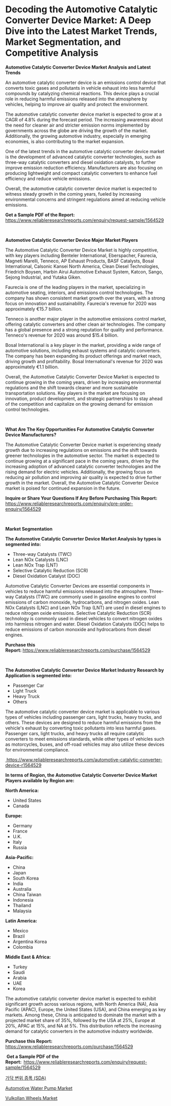 <p><h1>Decoding the Automotive Catalytic Converter Device Market: A Deep Dive into the Latest Market Trends, Market Segmentation, and Competitive Analysis</h1></p><p><strong>Automotive Catalytic Converter Device Market Analysis and Latest Trends</strong></p>
<p><p>An automotive catalytic converter device is an emissions control device that converts toxic gases and pollutants in vehicle exhaust into less harmful compounds by catalyzing chemical reactions. This device plays a crucial role in reducing harmful emissions released into the atmosphere by vehicles, helping to improve air quality and protect the environment.</p><p>The automotive catalytic converter device market is expected to grow at a CAGR of 4.8% during the forecast period. The increasing awareness about the need for cleaner air and stricter emission norms implemented by governments across the globe are driving the growth of the market. Additionally, the growing automotive industry, especially in emerging economies, is also contributing to the market expansion.</p><p>One of the latest trends in the automotive catalytic converter device market is the development of advanced catalytic converter technologies, such as three-way catalytic converters and diesel oxidation catalysts, to further improve emission reduction efficiency. Manufacturers are also focusing on producing lightweight and compact catalytic converters to enhance fuel efficiency and reduce vehicle emissions.</p><p>Overall, the automotive catalytic converter device market is expected to witness steady growth in the coming years, fueled by increasing environmental concerns and stringent regulations aimed at reducing vehicle emissions.</p></p>
<p><strong>Get a Sample PDF of the Report:&nbsp;</strong> <a href="https://www.reliableresearchreports.com/enquiry/request-sample/1564529">https://www.reliableresearchreports.com/enquiry/request-sample/1564529</a></p>
<p>&nbsp;</p>
<p><strong>Automotive Catalytic Converter Device Major Market Players</strong></p>
<p><p>The Automotive Catalytic Converter Device Market is highly competitive, with key players including Benteler International, Eberspacher, Faurecia, Magneti Marelli, Tenneco, AP Exhaust Products, BASF Catalysts, Bosal International, Calsonic Kansei North America, Clean Diesel Technologies, Friedrich Boysen, Harbin Airui Automotive Exhaust System, Katcon, Sango, Sejong Industrial, and Yutaka Giken.</p><p>Faurecia is one of the leading players in the market, specializing in automotive seating, interiors, and emissions control technologies. The company has shown consistent market growth over the years, with a strong focus on innovation and sustainability. Faurecia's revenue for 2020 was approximately €15.7 billion.</p><p>Tenneco is another major player in the automotive emissions control market, offering catalytic converters and other clean air technologies. The company has a global presence and a strong reputation for quality and performance. Tenneco's revenue for 2020 was around $15.4 billion.</p><p>Bosal International is a key player in the market, providing a wide range of automotive solutions, including exhaust systems and catalytic converters. The company has been expanding its product offerings and market reach, driving growth and profitability. Bosal International's revenue for 2020 was approximately €1.1 billion.</p><p>Overall, the Automotive Catalytic Converter Device Market is expected to continue growing in the coming years, driven by increasing environmental regulations and the shift towards cleaner and more sustainable transportation solutions. Key players in the market are focusing on innovation, product development, and strategic partnerships to stay ahead of the competition and capitalize on the growing demand for emission control technologies.</p></p>
<p>&nbsp;</p>
<p><strong>What Are The Key Opportunities For Automotive Catalytic Converter Device Manufacturers?</strong></p>
<p><p>The Automotive Catalytic Converter Device market is experiencing steady growth due to increasing regulations on emissions and the shift towards greener technologies in the automotive sector. The market is expected to continue growing at a significant pace in the coming years, driven by the increasing adoption of advanced catalytic converter technologies and the rising demand for electric vehicles. Additionally, the growing focus on reducing air pollution and improving air quality is expected to drive further growth in the market. Overall, the Automotive Catalytic Converter Device market is poised for continued expansion in the future.</p></p>
<p><strong>Inquire or Share Your Questions If Any Before Purchasing This Report:</strong> <a href="https://www.reliableresearchreports.com/enquiry/pre-order-enquiry/1564529">https://www.reliableresearchreports.com/enquiry/pre-order-enquiry/1564529</a></p>
<p>&nbsp;</p>
<p><strong>Market Segmentation</strong></p>
<p><strong>The Automotive Catalytic Converter Device Market Analysis by types is segmented into:</strong></p>
<p><ul><li>Three-way Catalysts (TWC)</li><li>Lean NOx Catalysts (LNC)</li><li>Lean NOx Trap (LNT)</li><li>Selective Catalytic Reduction (SCR)</li><li>Diesel Oxidation Catalyst (DOC)</li></ul></p>
<p><p>Automotive Catalytic Converter Devices are essential components in vehicles to reduce harmful emissions released into the atmosphere. Three-way Catalysts (TWC) are commonly used in gasoline engines to control emissions of carbon monoxide, hydrocarbons, and nitrogen oxides. Lean NOx Catalysts (LNC) and Lean NOx Trap (LNT) are used in diesel engines to reduce nitrogen oxide emissions. Selective Catalytic Reduction (SCR) technology is commonly used in diesel vehicles to convert nitrogen oxides into harmless nitrogen and water. Diesel Oxidation Catalysts (DOC) helps to reduce emissions of carbon monoxide and hydrocarbons from diesel engines.</p></p>
<p><strong>Purchase this Report:&nbsp;</strong><a href="https://www.reliableresearchreports.com/purchase/1564529">https://www.reliableresearchreports.com/purchase/1564529</a></p>
<p>&nbsp;</p>
<p><strong>The Automotive Catalytic Converter Device Market Industry Research by Application is segmented into:</strong></p>
<p><ul><li>Passenger Car</li><li>Light Truck</li><li>Heavy Truck</li><li>Others</li></ul></p>
<p><p>The automotive catalytic converter device market is applicable to various types of vehicles including passenger cars, light trucks, heavy trucks, and others. These devices are designed to reduce harmful emissions from the vehicle's exhaust by converting toxic pollutants into less harmful gases. Passenger cars, light trucks, and heavy trucks all require catalytic converters to meet emissions standards, while other types of vehicles such as motorcycles, buses, and off-road vehicles may also utilize these devices for environmental compliance.</p></p>
<p><a href="https://www.reliableresearchreports.com/automotive-catalytic-converter-device-r1564529">&nbsp;https://www.reliableresearchreports.com/automotive-catalytic-converter-device-r1564529</a></p>
<p><strong>In terms of Region, the Automotive Catalytic Converter Device Market Players available by Region are:</strong></p>
<p>
    <p> <strong> North America: </strong>
        <ul>
            <li>United States</li>
            <li>Canada</li>
        </ul>
        </p> 
    <p> <strong> Europe: </strong>
        <ul>
            <li>Germany</li>
            <li>France</li>
            <li>U.K.</li>
            <li>Italy</li>
            <li>Russia</li>
        </ul>
        </p> 
    <p> <strong> Asia-Pacific: </strong>
        <ul>
            <li>China</li>
            <li>Japan</li>
            <li>South Korea</li>
            <li>India</li>
            <li>Australia</li>
            <li>China Taiwan</li>
            <li>Indonesia</li>
            <li>Thailand</li>
            <li>Malaysia</li>
        </ul>
        </p> 
    <p> <strong> Latin America: </strong>
        <ul>
            <li>Mexico</li>
            <li>Brazil</li>
            <li>Argentina Korea</li>
            <li>Colombia</li>
        </ul>
        </p> 
    <p> <strong> Middle East & Africa: </strong>
        <ul>
            <li>Turkey</li>
            <li>Saudi</li>
            <li>Arabia</li>
            <li>UAE</li>
            <li>Korea</li>
        </ul>
    </p>
    </p>
<p><p>The automotive catalytic converter device market is expected to exhibit significant growth across various regions, with North America (NA), Asia Pacific (APAC), Europe, the United States (USA), and China emerging as key markets. Among these, China is anticipated to dominate the market with a projected market share of 35%, followed by the USA at 25%, Europe at 20%, APAC at 15%, and NA at 5%. This distribution reflects the increasing demand for catalytic converters in the automotive industry worldwide.</p></p>
<p><strong>Purchase this Report: </strong><a href="https://www.reliableresearchreports.com/purchase/1564529">https://www.reliableresearchreports.com/purchase/1564529</a></p>
<p>&nbsp;<strong>Get a Sample PDF of the Report:&nbsp;&nbsp;</strong><a href="https://www.reliableresearchreports.com/enquiry/request-sample/1564529">https://www.reliableresearchreports.com/enquiry/request-sample/1564529</a></p>
<p><strong></strong></p>
<p><p><a href="https://github.com/shade463/Market-Research-Report-List-1/blob/main/2056845114619.md">가닥 변위 증폭 (SDA)</a></p><p><a href="https://github.com/gikababa4/Market-Research-Report-List-1/blob/main/automotive-water-pump-market.md">Automotive Water Pump Market</a></p><p><a href="https://github.com/mabutironaldo/Market-Research-Report-List-5/blob/main/vulkollan-wheels-market.md">Vulkollan Wheels Market</a></p></p>